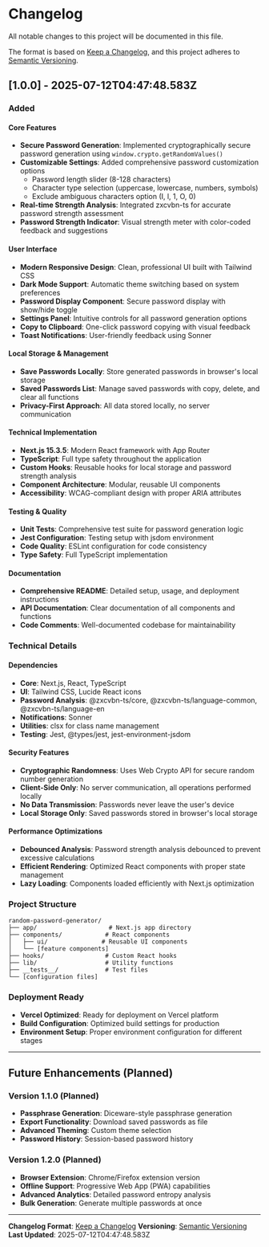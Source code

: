 # Changelog

All notable changes to this project will be documented in this file.

The format is based on [Keep a Changelog](https://keepachangelog.com/en/1.0.0/),
and this project adheres to [Semantic Versioning](https://semver.org/spec/v2.0.0.html).

## [1.0.0] - 2025-07-12T04:47:48.583Z

### Added

#### Core Features
- **Secure Password Generation**: Implemented cryptographically secure password generation using `window.crypto.getRandomValues()`
- **Customizable Settings**: Added comprehensive password customization options
  - Password length slider (8-128 characters)
  - Character type selection (uppercase, lowercase, numbers, symbols)
  - Exclude ambiguous characters option (I, l, 1, O, 0)
- **Real-time Strength Analysis**: Integrated zxcvbn-ts for accurate password strength assessment
- **Password Strength Indicator**: Visual strength meter with color-coded feedback and suggestions

#### User Interface
- **Modern Responsive Design**: Clean, professional UI built with Tailwind CSS
- **Dark Mode Support**: Automatic theme switching based on system preferences
- **Password Display Component**: Secure password display with show/hide toggle
- **Settings Panel**: Intuitive controls for all password generation options
- **Copy to Clipboard**: One-click password copying with visual feedback
- **Toast Notifications**: User-friendly feedback using Sonner

#### Local Storage & Management
- **Save Passwords Locally**: Store generated passwords in browser's local storage
- **Saved Passwords List**: Manage saved passwords with copy, delete, and clear all functions
- **Privacy-First Approach**: All data stored locally, no server communication

#### Technical Implementation
- **Next.js 15.3.5**: Modern React framework with App Router
- **TypeScript**: Full type safety throughout the application
- **Custom Hooks**: Reusable hooks for local storage and password strength analysis
- **Component Architecture**: Modular, reusable UI components
- **Accessibility**: WCAG-compliant design with proper ARIA attributes

#### Testing & Quality
- **Unit Tests**: Comprehensive test suite for password generation logic
- **Jest Configuration**: Testing setup with jsdom environment
- **Code Quality**: ESLint configuration for code consistency
- **Type Safety**: Full TypeScript implementation

#### Documentation
- **Comprehensive README**: Detailed setup, usage, and deployment instructions
- **API Documentation**: Clear documentation of all components and functions
- **Code Comments**: Well-documented codebase for maintainability

### Technical Details

#### Dependencies
- **Core**: Next.js, React, TypeScript
- **UI**: Tailwind CSS, Lucide React icons
- **Password Analysis**: @zxcvbn-ts/core, @zxcvbn-ts/language-common, @zxcvbn-ts/language-en
- **Notifications**: Sonner
- **Utilities**: clsx for class name management
- **Testing**: Jest, @types/jest, jest-environment-jsdom

#### Security Features
- **Cryptographic Randomness**: Uses Web Crypto API for secure random number generation
- **Client-Side Only**: No server communication, all operations performed locally
- **No Data Transmission**: Passwords never leave the user's device
- **Local Storage Only**: Saved passwords stored in browser's local storage

#### Performance Optimizations
- **Debounced Analysis**: Password strength analysis debounced to prevent excessive calculations
- **Efficient Rendering**: Optimized React components with proper state management
- **Lazy Loading**: Components loaded efficiently with Next.js optimization

### Project Structure

```
random-password-generator/
├── app/                    # Next.js app directory
├── components/            # React components
│   ├── ui/               # Reusable UI components
│   └── [feature components]
├── hooks/                 # Custom React hooks
├── lib/                   # Utility functions
├── __tests__/             # Test files
└── [configuration files]
```

### Deployment Ready
- **Vercel Optimized**: Ready for deployment on Vercel platform
- **Build Configuration**: Optimized build settings for production
- **Environment Setup**: Proper environment configuration for different stages

---

## Future Enhancements (Planned)

### Version 1.1.0 (Planned)
- **Passphrase Generation**: Diceware-style passphrase generation
- **Export Functionality**: Download saved passwords as file
- **Advanced Theming**: Custom theme selection
- **Password History**: Session-based password history

### Version 1.2.0 (Planned)
- **Browser Extension**: Chrome/Firefox extension version
- **Offline Support**: Progressive Web App (PWA) capabilities
- **Advanced Analytics**: Detailed password entropy analysis
- **Bulk Generation**: Generate multiple passwords at once

---

**Changelog Format**: [Keep a Changelog](https://keepachangelog.com/en/1.0.0/)
**Versioning**: [Semantic Versioning](https://semver.org/spec/v2.0.0.html)
**Last Updated**: 2025-07-12T04:47:48.583Z
